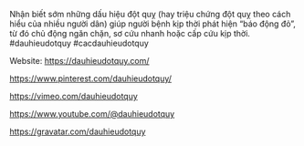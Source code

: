 <p>Nhận biết sớm những dấu hiệu đột quỵ (hay triệu chứng đột quỵ theo c&aacute;ch hiểu của nhiều người d&acirc;n) gi&uacute;p người bệnh kịp thời ph&aacute;t hiện &ldquo;b&aacute;o động đỏ&rdquo;, từ đ&oacute; chủ động ngăn chặn, sơ cứu nhanh hoặc cấp cứu kịp thời. #dauhieudotquy #cacdauhieudotquy</p>
<p>Website: <a href="https://dauhieudotquy.com/">https://dauhieudotquy.com/</a></p>
<p><a href="https://www.pinterest.com/dauhieudotquy/">https://www.pinterest.com/dauhieudotquy/</a></p>
<p><a href="https://vimeo.com/dauhieudotquy">https://vimeo.com/dauhieudotquy</a></p>
<p><a href="https://www.youtube.com/@dauhieudotquy">https://www.youtube.com/@dauhieudotquy</a></p>
<p><a href="https://gravatar.com/dauhieudotquy">https://gravatar.com/dauhieudotquy</a></p>
